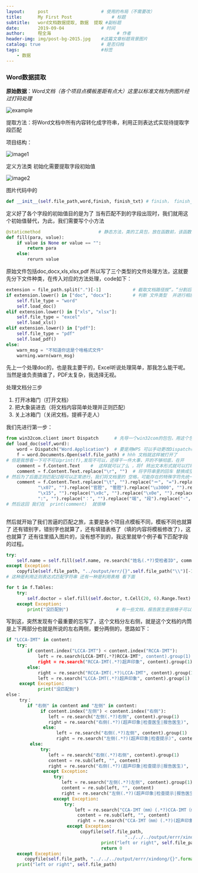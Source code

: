 ```yaml
---
layout:     post   				    # 使用的布局（不需要改）
title:      My First Post 				# 标题 
subtitle:   word文档数据提取, 数据  提取 #副标题
date:       2019-09-04 				# 时间
author:     程全海 						# 作者
header-img: img/post-bg-2015.jpg 	#这篇文章标题背景图片
catalog: true 						# 是否归档
tags:								#标签
    - 数据
---
```

### Word数据提取

**原始数据**：*Word文档（各个项目点模板差距有点大）这里以标准文档为例图片经过打码处理*

![example](https://github.com/SmallGarbage/SmallGarbage.github.io/blob/master/example.png)

提取方法：将Word文档中所有内容转化成字符串，利用正则表达式实现待提取字段匹配

项目结构：

![image1](https://github.com/SmallGarbage/SmallGarbage.github.io/blob/master/img/image1.png)

定义方法类 初始化需要提取字段初始值

![image2](https://github.com/SmallGarbage/SmallGarbage.github.io/blob/master/img/image2.png)

图片代码中的 

```python
def __init__(self.file_path,word,finish, finish_txt) # finish， finish_txt 可不写下文完全没用到，懒得删
```

定义好了各个字段的初始值目的是为了 当有匹配不到的字段出现时，我们就用这个初始值替代，为此，我们需要写个小方法

```python
@staticmethod                      # 静态方法，类的工具包，放在函数前，该函数不传入self
def fill(para, value):
    if value is None or value == "":
        return para
    else:
        rerurn value
```

原始文件包括doc,docx,xls,xlsx,pdf  所以写了三个类型的文件处理方法，这就要先分下文件种类，在传入对应的方法处理，code如下：

```python
extension = file_path.split(".")[-1]            # 截取文档路径按“。“分割后文件后缀
if extension.lower() in ["doc", "docx"]:        # 判断 文件类型  并进行相应的处理
    self.file_type = "word"
    self.load_doc()
elif extension.lower() in ["xls", "xlsx"]:
	self.file_type = "excel"
	self.load_xls()
elif extension.lower() in ["pdf"]:
    self.file_type = "pdf"
    self.load_pdf()
else:
    warn_msg = "不知道你这是个啥格式文件"
    warning.warn(warn_msg)
```

先上一个处理doc的，也是我主要干的，Excel听说处理简单，那我怎么能干呢。当然是谁负责搞谁了，PDF太复杂，我选择无视。

处理文档分三步

1. 打开冰箱门（打开文档）
2. 把大象装进去（将文档内容简单处理并正则匹配）
3. 关上冰箱门（关闭文档，提裤子走人）

我们先进行第一步：

```python
from win32com.client imort Dispatch      # 先导一个win32com的包包，用这个包里的Dispath方法打开文档
def load_doc(self,word):
    word = Dispatch("Word.Application")  # 要是用WPS 可以手动更改Dispatch()中参数
    f = word.Documents.Open(self.file_path) # hhh 文档就这样被打开了
# 但是我想看一下可不可以print(f),发现不可以，还得干一件大事，开的不够彻底，在开
	comment = f.Content.Text    #  这样就可以了么 ，将f 转出文本形式就可以打印了，还不行
    comment = f.Content.Text.replace("\r", "")  # 将字符串里的回车 替换成空字符 就可以啦
# 然后为了后面正则匹配过程可以正常进行，我们将文档里的 空格，可能存在的特殊字符先统一处理一下下
   	comment = f.Content.Text.replace("\t", "").replace("＝", "=").replace("\r", "").replace("\xa0", "").replace(
            "\x07", "").replace("官腔", "管腔").replace("\u3000", "").replace("\x00", "").replace("\x01", "").replace(
            "\x15", "").replace("\x0c", "").replace("\x0e", "").replace("\x0c", "").replace("\x0b", "").replace(" ","").replace(
            ":", "").replace("：", "").replace("端", "段").replace("-", "")
# 然后这回 我们在  print(comment)  就很棒
    
```

然后就开始了我们苦逼的匹配之旅，主要是各个项目点模板不同，模板不同也就算了 还有错别字，错别字也就算了，还有填错表格了（填的内容将模板修改了），这也就算了 还有往里插入图片的，没有想不到的，我这里就举个例子看下匹配字段的过程。

```python
try:
    self.name = self.fill(self.name, re.search("姓名(.*?)受检者ID", comment).group(1))
except Exception:
    copyfile(self.file_path, "../output/err/{}".self.file_path("\\")[-1])
# 这种是利用正则表达式匹配字符串 还有一种是利用表格 看下面   
```

```python
for t in f.Tables:
    try:
        self.doctor = slef.fill(self.doctor, t.Cell(20, 6).Range.Text)
    except Exception:
        print("没匹配到")                  # 有一些文档，报告医生是按格子可以匹配出来的，但是有一些文档有点老版本，不行
```

写到这，突然发现有个最重要的忘写了，这个文档分左右侧，就是这个文档的内筒是上下两部分也就是所说的左右两侧，要分两侧的，思路如下：

```python
if "LCCA-IMT" in content:
    try:
        if content.index("LCCA-IMT") < content.index("RCCA-IMT"):
            left = re.search(LCCA-IMT(.*?)RCCA-IMT", content).group(1)
            right = re.search("RCCA-IMT(.*?)超声印象", content).group(1)
        else:
            right = re.search("RCCA-IMT(.*?)LCCA-IMT", content).group(1)
            left = re.search("LCCA-IMT(.*?)超声印象", content).group(1)
     except Exception:
            print("没匹配到")
else：
     try：
        if "右侧" in content and "左侧" in content:
             if content.index("左侧") < content.index("右侧"):
             	left = re.search("左侧(.*?)右侧", content).group(1)
                right = re.search("右侧(.*?)(超声印象|检查医生|报告医生)", content).group(1)
              else:
                   left = re.search("右侧(.*?)左侧", content).group(1)
                   right = re.search("左侧(.*?)(超声印象|检查提示)", content).group(1)
         else:
             try:
                left = re.search("右侧(.*?)右侧", content).group(1)
                content = re.sub(left, "", content)
                right = re.search("右侧(.*?)(超声印象|检查提示|报告医生)", content).group(1)
              except Exception:
                  try:
                     left = re.search("左侧(.*?)左侧", content).group(1)
                     content = re.sub(left, "", content)
                     right = re.search("左侧(.*?)(超声印象|检查提示|报告医生)", content).group(1)
                  except Exception:
                      try:
                          left = re.search("CCA-IMT（mm）(.*?)CCA-IMT（mm）", content).group(1)
                           content = re.sub(left, "", content)
                           right = re.search("CCA-IMT（mm）(.*?)(超声印象|检查医生|报告医生)", content).group(1)
                       except Exception:
                            copyfile(self.file_path,
                                             "../../../output/errr/xindong/{}".format(self.file_path.split("\\")[-1]))
                                    print("left or right", self.file_path)
                                    return 0
    except Exception:
       copyfile(self.file_path, "../../../output/errr/xindong/{}".format(self.file_path.split("\\")[-1]))
   	print("left or right", self.file_path)                  
```

